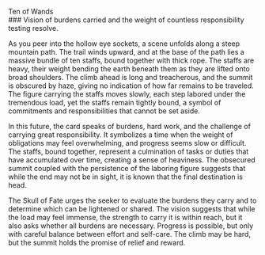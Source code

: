 Ten of Wands    
\#\#\# Vision of burdens carried and the weight of countless responsibility testing resolve.

As you peer into the hollow eye sockets, a scene unfolds along a steep mountain path. The trail winds upward, and at the base of the path lies a massive bundle of ten staffs, bound together with thick rope. The staffs are heavy, their weight bending the earth beneath them as they are lifted onto broad shoulders. The climb ahead is long and treacherous, and the summit is obscured by haze, giving no indication of how far remains to be traveled. The figure carrying the staffs moves slowly, each step labored under the tremendous load, yet the staffs remain tightly bound, a symbol of commitments and responsibilities that cannot be set aside.

In this future, the card speaks of burdens, hard work, and the challenge of carrying great responsibility. It symbolizes a time when the weight of obligations may feel overwhelming, and progress seems slow or difficult. The staffs, bound together, represent a culmination of tasks or duties that have accumulated over time, creating a sense of heaviness. The obsecured summit coupled with the persistence of the laboring figure suggests that while the end may not be in sight, it is known that the final destination is head. 

The Skull of Fate urges the seeker to evaluate the burdens they carry and to determine which can be lightened or shared. The vision suggests that while the load may feel immense, the strength to carry it is within reach, but it also asks whether all burdens are necessary. Progress is possible, but only with careful balance between effort and self-care. The climb may be hard, but the summit holds the promise of relief and reward.  
